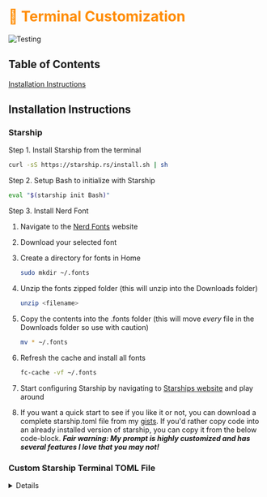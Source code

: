 <h1 style="color:#FF8C00">🎃 Terminal Customization</h1>

![Testing](https://i.imgur.com/YRRZIh9.png)

## Table of Contents
[Installation Instructions](#installation-instructions)

## Installation Instructions

### Starship

Step 1. Install Starship from the terminal

```Bash
curl -sS https://starship.rs/install.sh | sh
```

Step 2. Setup Bash to initialize with Starship

```Bash
eval "$(starship init Bash)"
```

Step 3. Install Nerd Font

1. Navigate to the [Nerd Fonts](https://www.nerdfonts.com/font-downloads) website
2. Download your selected font
2. Create a directory for fonts in Home
    ```Bash
    sudo mkdir ~/.fonts
    ```
4. Unzip the fonts zipped folder (this will unzip into the Downloads folder)
    ```Bash
    unzip <filename> 
    ```
5. Copy the contents into the .fonts folder (this will move _every_ file in the Downloads folder so use with caution)
    ```Bash
    mv * ~/.fonts
    ```
6. Refresh the cache and install all fonts
    ```Bash
    fc-cache -vf ~/.fonts
    ```

7. Start configuring Starship by navigating to [Starships website](https://starship.rs/guide/) and play around
8. If you want a quick start to see if you like it or not, you can download a complete starship.toml file from my [gists](https://gist.github.com/4x32GB/6be49ac127b60019e4d617617c74fc84). If you'd rather copy code into an already installed version of starship, you can copy it from the below code-block.
***Fair warning: My prompt is highly customized and has several features I love that you may not!***

### Custom Starship Terminal TOML File
<details>

    format = """
    [](#FF19B6)\
    $username\
    $hostname\
    [](bg:#DA627D fg:#FF19B6)\
    $directory\
    [](fg:#DA627D bg:#FCA17D)\
    $git_branch\
    $git_status\
    [](fg:#FCA17D bg:#86BBD8)\
    $c\
    $elixir\
    $elm\
    $golang\
    $haskell\
    $java\
    $julia\
    $nodejs\
    $nim\
    $package\
    $python\
    $rust\
    $scala\
    [](fg:#86BBD8 bg:#06969A)\
    $docker_context\
    [](fg:#06969A bg:#D9001D)\
    [ ](fg:#D9001D)\
    $line_break\
    [](#66324E)\
    $memory_usage\
    [ ](fg:#66324E)\
    $line_break\
    [](#D9001D)\
    $time\
    [ ](fg:#D9001D)\
    $line_break\
    >_  (fg:#FA11F2)\
    """

    # Disable the blank line at the start of the prompt
    add_newline = false


    # You can also replace your username with a neat symbol like  to save some space
    [username]
    show_always = true
    style_user = "bg:#FF19B6"
    style_root = "bg:#FF19B6"
    format = '[ $user]($style)'

    # Display the hostname
    [hostname]
    ssh_only = false
    style = "bg:#FF19B6"
    format = '[@$hostname ]($style)'
    disabled = false

    [directory]
    style = "bg:#DA627D"
    format = "[ $path ]($style)"
    truncation_length = 3
    truncation_symbol = "…/"

    [line_break]
    disabled = false

    [memory_usage]
    disabled = false
    threshold = -1
    format ='[ ${ram} @ ${ram_pct}]($style)'
    style = "bg:#66324E"


    [time]
    disabled = false
    use_12hr = true
    time_format = "%A %B %d %Y @ %r"
    style = "bg:#D9001D"
    format = '[ $time ]($style)'


    # Here is how you can shorten some long paths by text replacement
    # similar to mapped_locations in Oh My Posh:
    [directory.substitutions]
    "Documents" = " "
    "Downloads" = " "
    "Music" = " "
    "Pictures" = " "
    # Keep in mind that the order matters. For example:
    # "Important Documents" = "  "
    # will not be replaced, because "Documents" was already substituted before.
    # So either put "Important Documents" before "Documents" or use the substituted version:
    # "Important  " = "  "

    [c]
    symbol = " "
    style = "bg:#86BBD8"
    format = '[ $symbol ($version) ]($style)'

    [docker_context]
    symbol = " "
    style = "bg:#06969A"
    format = '[ $symbol $context ]($style) $path'

    [elixir]
    symbol = " "
    style = "bg:#86BBD8"
    format = '[ $symbol ($version) ]($style)'

    [elm]
    symbol = " "
    style = "bg:#86BBD8"
    format = '[ $symbol ($version) ]($style)'

    [git_branch]
    symbol = " "
    style = "bg:#FCA17D"
    format = '[ $symbol $branch ]($style)'

    [git_status]
    style = "bg:#FCA17D"
    format = '[$all_status$ahead_behind ]($style)'

    [golang]
    symbol = " "
    style = "bg:#86BBD8"
    format = '[ $symbol ($version) ]($style)'

    [haskell]
    symbol = " "
    style = "bg:#86BBD8"
    format = '[ $symbol ($version) ]($style)'

    [java]
    symbol = " "
    style = "bg:#86BBD8"
    format = '[ $symbol ($version) ]($style)'

    [julia]
    symbol = " "
    style = "bg:#86BBD8"
    format = '[ $symbol ($version) ]($style)'

    [nodejs]
    symbol = ""
    style = "bg:#86BBD8"
    format = '[ $symbol ($version) ]($style)'

    [nim]
    symbol = " "
    style = "bg:#86BBD8"
    format = '[ $symbol ($version) ]($style)'

    [package]
    symbol = " "

    [python]
    symbol = " "

    [rust]
    symbol = ""
    style = "bg:#86BBD8"
    format = '[ $symbol ($version) ]($style)'

    [scala]
    symbol = " "
    style = "bg:#86BBD8"
    format = '[ $symbol ($version) ]($style)'

</details>